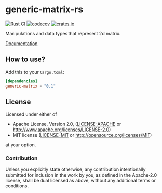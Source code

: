 # generic-matrix-rs

[![Rust CI](https://github.com/gifnksm/generic-matrix-rs/actions/workflows/rust-ci.yml/badge.svg)](https://github.com/gifnksm/generic-matrix-rs/actions/workflows/rust-ci.yml)
[![codecov](https://codecov.io/gh/gifnksm/generic-matrix-rs/branch/master/graph/badge.svg?token=qbYUpthyTl)](https://codecov.io/gh/gifnksm/generic-matrix-rs)
[![crates.io](https://img.shields.io/crates/v/generic-matrix.svg)](https://crates.io/crates/generic-matrix)

Manipulations and data types that represent 2d matrix.

[Documentation](https://docs.rs/generic-matrix/)

## How to use?

Add this to your `Cargo.toml`:

```toml
[dependencies]
generic-matrix = "0.1"
```

## License

Licensed under either of

* Apache License, Version 2.0, ([LICENSE-APACHE](LICENSE-APACHE) or <http://www.apache.org/licenses/LICENSE-2.0>)
* MIT license ([LICENSE-MIT](LICENSE-MIT) or <http://opensource.org/licenses/MIT>)

at your option.

### Contribution

Unless you explicitly state otherwise, any contribution intentionally
submitted for inclusion in the work by you, as defined in the Apache-2.0
license, shall be dual licensed as above, without any additional terms or
conditions.
